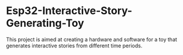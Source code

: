 # Esp32-Interactive-Story-Generating-Toy
This project is aimed at creating a hardware and software for a toy that generates interactive stories from different time periods.
